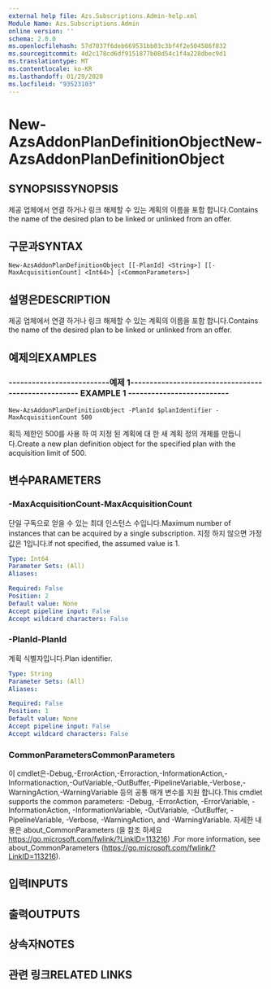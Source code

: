 ```yaml
---
external help file: Azs.Subscriptions.Admin-help.xml
Module Name: Azs.Subscriptions.Admin
online version: ''
schema: 2.0.0
ms.openlocfilehash: 57d7037f6deb669531bb03c3bf4f2e504586f832
ms.sourcegitcommit: 4d2c178cd6df9151877b08d54c1f4a228dbec9d1
ms.translationtype: MT
ms.contentlocale: ko-KR
ms.lasthandoff: 01/29/2020
ms.locfileid: "93523103"
---
```

# <span data-ttu-id="9604f-101">New-AzsAddonPlanDefinitionObject</span><span class="sxs-lookup"><span data-stu-id="9604f-101">New-AzsAddonPlanDefinitionObject</span></span>

## <span data-ttu-id="9604f-102">SYNOPSIS</span><span class="sxs-lookup"><span data-stu-id="9604f-102">SYNOPSIS</span></span>
<span data-ttu-id="9604f-103">제공 업체에서 연결 하거나 링크 해제할 수 있는 계획의 이름을 포함 합니다.</span><span class="sxs-lookup"><span data-stu-id="9604f-103">Contains the name of the desired plan to be linked or unlinked from an offer.</span></span>

## <span data-ttu-id="9604f-104">구문과</span><span class="sxs-lookup"><span data-stu-id="9604f-104">SYNTAX</span></span>

```
New-AzsAddonPlanDefinitionObject [[-PlanId] <String>] [[-MaxAcquisitionCount] <Int64>] [<CommonParameters>]
```

## <span data-ttu-id="9604f-105">설명은</span><span class="sxs-lookup"><span data-stu-id="9604f-105">DESCRIPTION</span></span>
<span data-ttu-id="9604f-106">제공 업체에서 연결 하거나 링크 해제할 수 있는 계획의 이름을 포함 합니다.</span><span class="sxs-lookup"><span data-stu-id="9604f-106">Contains the name of the desired plan to be linked or unlinked from an offer.</span></span>

## <span data-ttu-id="9604f-107">예제의</span><span class="sxs-lookup"><span data-stu-id="9604f-107">EXAMPLES</span></span>

### <span data-ttu-id="9604f-108">--------------------------예제 1--------------------------</span><span class="sxs-lookup"><span data-stu-id="9604f-108">-------------------------- EXAMPLE 1 --------------------------</span></span>
```
New-AzsAddonPlanDefinitionObject -PlanId $planIdentifier -MaxAcquisitionCount 500
```

<span data-ttu-id="9604f-109">획득 제한인 500를 사용 하 여 지정 된 계획에 대 한 새 계획 정의 개체를 만듭니다.</span><span class="sxs-lookup"><span data-stu-id="9604f-109">Create a new plan definition object for the specified plan with the acquisition limit of 500.</span></span>

## <span data-ttu-id="9604f-110">변수</span><span class="sxs-lookup"><span data-stu-id="9604f-110">PARAMETERS</span></span>

### <span data-ttu-id="9604f-111">-MaxAcquisitionCount</span><span class="sxs-lookup"><span data-stu-id="9604f-111">-MaxAcquisitionCount</span></span>
<span data-ttu-id="9604f-112">단일 구독으로 얻을 수 있는 최대 인스턴스 수입니다.</span><span class="sxs-lookup"><span data-stu-id="9604f-112">Maximum number of instances that can be acquired by a single subscription.</span></span>
<span data-ttu-id="9604f-113">지정 하지 않으면 가정 값은 1입니다.</span><span class="sxs-lookup"><span data-stu-id="9604f-113">If not specified, the assumed value is 1.</span></span>

```yaml
Type: Int64
Parameter Sets: (All)
Aliases: 

Required: False
Position: 2
Default value: None
Accept pipeline input: False
Accept wildcard characters: False
```

### <span data-ttu-id="9604f-114">-PlanId</span><span class="sxs-lookup"><span data-stu-id="9604f-114">-PlanId</span></span>
<span data-ttu-id="9604f-115">계획 식별자입니다.</span><span class="sxs-lookup"><span data-stu-id="9604f-115">Plan identifier.</span></span>

```yaml
Type: String
Parameter Sets: (All)
Aliases: 

Required: False
Position: 1
Default value: None
Accept pipeline input: False
Accept wildcard characters: False
```

### <span data-ttu-id="9604f-116">CommonParameters</span><span class="sxs-lookup"><span data-stu-id="9604f-116">CommonParameters</span></span>
<span data-ttu-id="9604f-117">이 cmdlet은-Debug,-ErrorAction,-Erroraction,-InformationAction,-Informationaction,-OutVariable,-OutBuffer,-PipelineVariable,-Verbose,-WarningAction,-WarningVariable 등의 공통 매개 변수를 지원 합니다.</span><span class="sxs-lookup"><span data-stu-id="9604f-117">This cmdlet supports the common parameters: -Debug, -ErrorAction, -ErrorVariable, -InformationAction, -InformationVariable, -OutVariable, -OutBuffer, -PipelineVariable, -Verbose, -WarningAction, and -WarningVariable.</span></span> <span data-ttu-id="9604f-118">자세한 내용은 about_CommonParameters (을 참조 하세요 https://go.microsoft.com/fwlink/?LinkID=113216) .</span><span class="sxs-lookup"><span data-stu-id="9604f-118">For more information, see about_CommonParameters (https://go.microsoft.com/fwlink/?LinkID=113216).</span></span>

## <span data-ttu-id="9604f-119">입력</span><span class="sxs-lookup"><span data-stu-id="9604f-119">INPUTS</span></span>

## <span data-ttu-id="9604f-120">출력</span><span class="sxs-lookup"><span data-stu-id="9604f-120">OUTPUTS</span></span>

## <span data-ttu-id="9604f-121">상속자</span><span class="sxs-lookup"><span data-stu-id="9604f-121">NOTES</span></span>

## <span data-ttu-id="9604f-122">관련 링크</span><span class="sxs-lookup"><span data-stu-id="9604f-122">RELATED LINKS</span></span>

